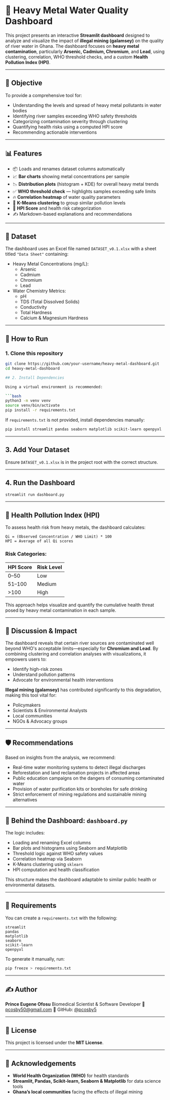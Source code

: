 # 📘 Heavy Metal Water Quality Dashboard

This project presents an interactive **Streamlit dashboard** designed to analyze and visualize the impact of **illegal mining (galamsey)** on the quality of river water in Ghana. The dashboard focuses on **heavy metal contamination**, particularly **Arsenic, Cadmium, Chromium**, and **Lead**, using clustering, correlation, WHO threshold checks, and a custom **Health Pollution Index (HPI)**.

---

## 🧠 Objective

To provide a comprehensive tool for:

- Understanding the levels and spread of heavy metal pollutants in water bodies
- Identifying river samples exceeding WHO safety thresholds
- Categorizing contamination severity through clustering
- Quantifying health risks using a computed HPI score
- Recommending actionable interventions

---

## 📊 Features

- 📦 Loads and renames dataset columns automatically
- 📈 **Bar charts** showing metal concentrations per sample
- 📉 **Distribution plots** (histogram + KDE) for overall heavy metal trends
- ✅ **WHO threshold check** — highlights samples exceeding safe limits
- 🔥 **Correlation heatmap** of water quality parameters
- 🧬 **K-Means clustering** to group similar pollution levels
- 🧮 **HPI Score** and health risk categorization
- ✍️ Markdown-based explanations and recommendations

---

## 📁 Dataset

The dashboard uses an Excel file named `DATASET_v0.1.xlsx` with a sheet titled `"Data Sheet"` containing:

- Heavy Metal Concentrations (mg/L):
  - Arsenic
  - Cadmium
  - Chromium
  - Lead
- Water Chemistry Metrics:
  - pH
  - TDS (Total Dissolved Solids)
  - Conductivity
  - Total Hardness
  - Calcium & Magnesium Hardness

---

## 🚀 How to Run

### 1. Clone this repository

```bash
git clone https://github.com/your-username/heavy-metal-dashboard.git
cd heavy-metal-dashboard

## 2. Install Dependencies

Using a virtual environment is recommended:

```bash
python3 -m venv venv
source venv/bin/activate
pip install -r requirements.txt
```

If `requirements.txt` is not provided, install dependencies manually:

```bash
pip install streamlit pandas seaborn matplotlib scikit-learn openpyxl
```

---

## 3. Add Your Dataset

Ensure `DATASET_v0.1.xlsx` is in the project root with the correct structure.

---

## 4. Run the Dashboard

```bash
streamlit run dashboard.py
```

---

## 🧮 Health Pollution Index (HPI)

To assess health risk from heavy metals, the dashboard calculates:

```
Qi = (Observed Concentration / WHO Limit) * 100
HPI = Average of all Qi scores
```

### Risk Categories:

| HPI Score | Risk Level |
|-----------|------------|
| 0–50      | Low        |
| 51–100    | Medium     |
| >100      | High       |

This approach helps visualize and quantify the cumulative health threat posed by heavy metal contamination in each sample.

---

## 💬 Discussion & Impact

The dashboard reveals that certain river sources are contaminated well beyond WHO's acceptable limits—especially for **Chromium and Lead**. By combining clustering and correlation analyses with visualizations, it empowers users to:

- Identify high-risk zones
- Understand pollution patterns
- Advocate for environmental health interventions

**Illegal mining (galamsey)** has contributed significantly to this degradation, making this tool vital for:

- Policymakers
- Scientists & Environmental Analysts
- Local communities
- NGOs & Advocacy groups

---

## 🛡️ Recommendations

Based on insights from the analysis, we recommend:

- Real-time water monitoring systems to detect illegal discharges
- Reforestation and land reclamation projects in affected areas
- Public education campaigns on the dangers of consuming contaminated water
- Provision of water purification kits or boreholes for safe drinking
- Strict enforcement of mining regulations and sustainable mining alternatives

---

## 🧠 Behind the Dashboard: `dashboard.py`

The logic includes:

- Loading and renaming Excel columns
- Bar plots and histograms using Seaborn and Matplotlib
- Threshold logic against WHO safety values
- Correlation heatmap via Seaborn
- K-Means clustering using `sklearn`
- HPI computation and health classification

This structure makes the dashboard adaptable to similar public health or environmental datasets.

---

## 📄 Requirements

You can create a `requirements.txt` with the following:

```
streamlit
pandas
matplotlib
seaborn
scikit-learn
openpyxl
```

To generate it manually, run:

```bash
pip freeze > requirements.txt
```

---

## ✍️ Author

**Prince Eugene Ofosu**
Biomedical Scientist & Software Developer
📧 [pcosby50@gmail.com](mailto:pcosby50@gmail.com)
🔗 GitHub: [@pcosby5](https://github.com/Pcosby5)

---

## 📄 License

This project is licensed under the **MIT License**.

---

## 🙌 Acknowledgements

- **World Health Organization (WHO)** for health standards
- **Streamlit, Pandas, Scikit-learn, Seaborn & Matplotlib** for data science tools
- **Ghana’s local communities** facing the effects of illegal mining
